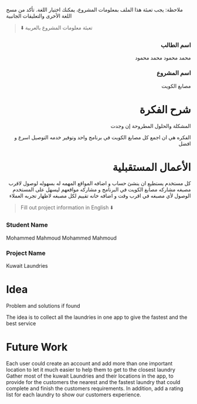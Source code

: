 
ملاحظة: يجب تعبئة هذا الملف بمعلومات المشروع، يمكنك اختيار اللغة. تأكد من مسح اللغة الأخرى والتعليقات الجانبية 
> ⬇️ تعبئة معلومات المشروع بالعربية  

<div dir="rtl">
  
### اسم الطالب
محمد محمود محمد محمود

### اسم المشروع
مصابغ الكويت

# شرح الفكرة
المشكلة والحلول المطروحة إن وجدت

الفكره هي ان اجمع كل مصابغ الكويت في برنامج واحد 
 وتوفير خدمه التوصيل اسرع و افضل 

# الأعمال المستقبلية

 كل مستخدم يستطيع ان ينشئ حساب و اضافه المواقع المهمه له بسهوله لوصول لاقرب مصبغه
مشاركه مصابغ الكويت في البرنامج
و مشاركه مواقعهم ليسهل على المستخدم الوصول لأي مصبغه في اقرب وقت
و اضافه خانه تقييم لكل مصبغه لاظهار تجربه العملاء

</div>

> Fill out project information in English ⬇️
### Student Name
Mohammed Mahmoud Mohammed Mahmoud

### Project Name
Kuwait Laundries
# Idea
Problem and solutions if found 

The idea is to collect all the laundries in one app 
to give the fastest and the best service 


# Future Work 

Each user could create an account and add more than one important location to let it much easier to help them to get to the closest laundry
Gather most of the kuwait Laundries and their locations in the app, to provide for the customers the nearest and the fastest laundry that could complete and finish the customers requirements. In addition, add a rating list for each laundry to show our customers experience.


